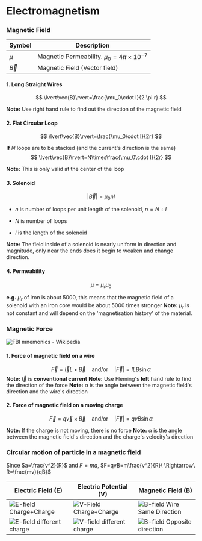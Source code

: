 # Electromagnetism

### Magnetic Field

| Symbol    | Description                                      |
| --------- | ------------------------------------------------ |
| $\mu$     | Magnetic Permeability. $\mu_0=4\pi\times10^{-7}$ |
| $\vec{B}$ | Magnetic Field (Vector field)                    |

#### 1. Long Straight Wires

$$
\lvert\vec{B}\rvert=\frac{\mu_0\cdot I}{2 \pi r}
$$

**Note:** Use right hand rule to find out the direction of the magnetic field

#### 2. Flat Circular Loop

$$
\lvert\vec{B}\rvert=\frac{\mu_0\cdot I}{2r}
$$

**If** $N$ loops are to be stacked (and the current's direction is the same)
$$
\lvert\vec{B}\rvert=N\times\frac{\mu_0\cdot I}{2r}
$$

**Note:** This is only valid at the center of the loop

#### 3. Solenoid

$$
\lvert\vec{B}\rvert=\mu_0 nI
$$

- $n$ is number of loops per unit length of the solenoid, $n=N\div l$

- $N$ is number of loops
- $l$ is the length of the solenoid

**Note:** The field inside of a solenoid is nearly uniform in direction and magnitude, only near the ends does it begin to weaken and change direction.

#### 4. Permeability

$$
\mu=\mu_r\mu_0
$$

**e.g.** $\mu_r$ of iron is about 5000, this means that the magnetic field of a solenoid with an iron core would be about 5000 times stronger
**Note:** $\mu_r$ is not constant and will depend on the 'magnetisation history' of the material.

### Magnetic Force

![FBI mnemonics - Wikipedia](https://upload.wikimedia.org/wikipedia/commons/thumb/9/9c/ManoLaplace.svg/220px-ManoLaplace.svg.png)

#### 1. Force of magnetic field on a wire

$$
\vec{F}=\vec{I}L\times\vec{B}\quad\text{and/or}\quad|\vec{F}|=ILB\sin{\alpha}
$$
**Note:** $\vec{I}$ is **conventional current**
**Note:** Use Fleming's **left** hand rule to find the direction of the force
**Note:** $\alpha$ is the angle between the magnetic field's direction and the wire's direction

#### 2. Force of magnetic field on a moving charge

$$
\vec{F}=q\vec{v}\times\vec{B}\quad\text{and/or}\quad|\vec{F}|=qvB\sin{\alpha}
$$

**Note:** If the charge is not moving, there is no force
**Note:** $\alpha$ is the angle between the magnetic field's direction and the charge's velocity's direction

### Circular motion of particle in a magnetic field

Since $a=\frac{v^2}{R}$ and $F=ma$, $F=qvB=m\frac{v^2}{R}\ \Rightarrow\ R=\frac{mv}{qB}$

  

| Electric Field (E) | Electric Potential (V) | Magnetic Field (B) |
|---|---|---|
| ![E-field Charge+Charge](https://www.expunctis.com/images/2018-06-10/E_1_1.png) | ![V-Field Charge+Charge](https://www.expunctis.com/images/2018-06-10/V_1_1.png) | ![B-field Wire Same Direction](https://www.expunctis.com/images/2018-06-10/B_1_1.png) |
| ![E-field different charge](https://www.expunctis.com/images/2018-06-10/E_-03_1.png) | ![V-field different charge](https://www.expunctis.com/images/2018-06-10/V_-03_1.png) | ![B-field Opposite direction](https://www.expunctis.com/images/2018-06-10/B_-03_1.png) |

<style type="text/css"> @media print { #write{ max-width: 100%; } @page { size: A4; margin-left: 0; margin-right: 0; } } </style>

